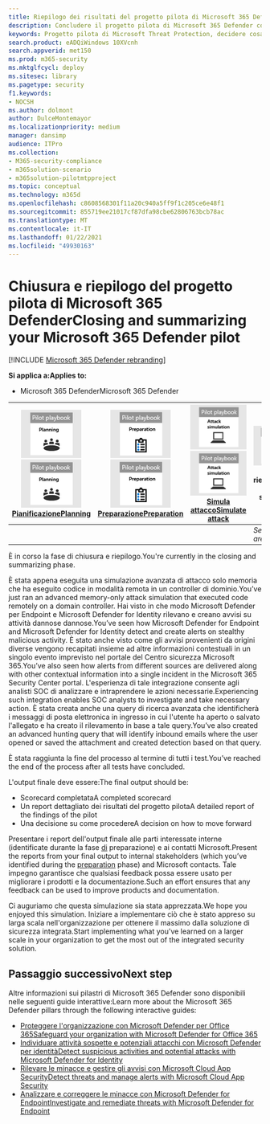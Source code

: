 ```yaml
---
title: Riepilogo dei risultati del progetto pilota di Microsoft 365 Defender
description: Concludere il progetto pilota di Microsoft 365 Defender completando la scorecard, analizzando i risultati dei report e decidendo come procedere.
keywords: Progetto pilota di Microsoft Threat Protection, decidere cosa fare dopo il progetto pilota di Microsoft Threat Protection, cosa fare dopo aver valutato Microsoft Threat Protection in produzione, transizione dal progetto pilota di Microsoft Threat Protection alla distribuzione, cyber security, minacce persistenti avanzate, sicurezza aziendale, dispositivi, dispositivo, identità, utenti, dati, applicazioni, incidenti, analisi e correzione automatizzate, ricerca avanzata
search.product: eADQiWindows 10XVcnh
search.appverid: met150
ms.prod: m365-security
ms.mktglfcycl: deploy
ms.sitesec: library
ms.pagetype: security
f1.keywords:
- NOCSH
ms.author: dolmont
author: DulceMontemayor
ms.localizationpriority: medium
manager: dansimp
audience: ITPro
ms.collection:
- M365-security-compliance
- m365solution-scenario
- m365solution-pilotmtpproject
ms.topic: conceptual
ms.technology: m365d
ms.openlocfilehash: c8608568301f11a20c940a5ff9f1c205ce6e48f1
ms.sourcegitcommit: 855719ee21017cf87dfa98cbe62806763bcb78ac
ms.translationtype: MT
ms.contentlocale: it-IT
ms.lasthandoff: 01/22/2021
ms.locfileid: "49930163"
---
```

# <a name="closing-and-summarizing-your-microsoft-365-defender-pilot"></a><span data-ttu-id="3a949-104">Chiusura e riepilogo del progetto pilota di Microsoft 365 Defender</span><span class="sxs-lookup"><span data-stu-id="3a949-104">Closing and summarizing your Microsoft 365 Defender pilot</span></span>  

[!INCLUDE [Microsoft 365 Defender rebranding](../includes/microsoft-defender.md)]


<span data-ttu-id="3a949-105">**Si applica a:**</span><span class="sxs-lookup"><span data-stu-id="3a949-105">**Applies to:**</span></span>
- <span data-ttu-id="3a949-106">Microsoft 365 Defender</span><span class="sxs-lookup"><span data-stu-id="3a949-106">Microsoft 365 Defender</span></span>



|<span data-ttu-id="3a949-107">[![Pianificazione](../../media/phase-diagrams/1-planning.png)](mtp-pilot-plan.md)</span><span class="sxs-lookup"><span data-stu-id="3a949-107">[![Planning](../../media/phase-diagrams/1-planning.png)](mtp-pilot-plan.md)</span></span><br/>[<span data-ttu-id="3a949-108">Pianificazione</span><span class="sxs-lookup"><span data-stu-id="3a949-108">Planning</span></span>](mtp-pilot-plan.md) |<span data-ttu-id="3a949-109">[![Preparazione](../../media/phase-diagrams/2-prepare.png)](prepare-mtpeval.md)</span><span class="sxs-lookup"><span data-stu-id="3a949-109">[![Prepare](../../media/phase-diagrams/2-prepare.png)](prepare-mtpeval.md)</span></span><br/>[<span data-ttu-id="3a949-110">Preparazione</span><span class="sxs-lookup"><span data-stu-id="3a949-110">Preparation</span></span>](prepare-mtpeval.md) | <span data-ttu-id="3a949-111">[![Simula attacco](../../media/phase-diagrams/3-simluate.png)](mtp-pilot-simulate.md)</span><span class="sxs-lookup"><span data-stu-id="3a949-111">[![Simulate attack](../../media/phase-diagrams/3-simluate.png)](mtp-pilot-simulate.md)</span></span><br/>[<span data-ttu-id="3a949-112">Simula attacco</span><span class="sxs-lookup"><span data-stu-id="3a949-112">Simulate attack</span></span>](mtp-pilot-simulate.md) | ![Chiudi e riepiloga](../../media/phase-diagrams/4-summary.png)<br/><span data-ttu-id="3a949-114">Chiudi e riepiloga</span><span class="sxs-lookup"><span data-stu-id="3a949-114">Close and summarize</span></span>|
|--|--|--|--|
|| | |<span data-ttu-id="3a949-115">*Sei qui!*</span><span class="sxs-lookup"><span data-stu-id="3a949-115">*You are here!*</span></span>|


<span data-ttu-id="3a949-116">È in corso la fase di chiusura e riepilogo.</span><span class="sxs-lookup"><span data-stu-id="3a949-116">You're currently in the closing and summarizing phase.</span></span>

<span data-ttu-id="3a949-117">È stata appena eseguita una simulazione avanzata di attacco solo memoria che ha eseguito codice in modalità remota in un controller di dominio.</span><span class="sxs-lookup"><span data-stu-id="3a949-117">You’ve just ran an advanced memory-only attack simulation that executed code remotely on a domain controller.</span></span> <span data-ttu-id="3a949-118">Hai visto in che modo Microsoft Defender per Endpoint e Microsoft Defender for Identity rilevano e creano avvisi su attività dannose dannose.</span><span class="sxs-lookup"><span data-stu-id="3a949-118">You’ve seen how Microsoft Defender for Endpoint and Microsoft Defender for Identity detect and create alerts on stealthy malicious activity.</span></span> <span data-ttu-id="3a949-119">È stato anche visto come gli avvisi provenienti da origini diverse vengono recapitati insieme ad altre informazioni contestuali in un singolo evento imprevisto nel portale del Centro sicurezza Microsoft 365.</span><span class="sxs-lookup"><span data-stu-id="3a949-119">You’ve also seen how alerts from different sources are delivered along with other contextual information into a single incident in the Microsoft 365 Security Center portal.</span></span> <span data-ttu-id="3a949-120">L'esperienza di tale integrazione consente agli analisti SOC di analizzare e intraprendere le azioni necessarie.</span><span class="sxs-lookup"><span data-stu-id="3a949-120">Experiencing such integration enables SOC analysts to investigate and take necessary action.</span></span> <span data-ttu-id="3a949-121">È stata creata anche una query di ricerca avanzata che identificherà i messaggi di posta elettronica in ingresso in cui l'utente ha aperto o salvato l'allegato e ha creato il rilevamento in base a tale query.</span><span class="sxs-lookup"><span data-stu-id="3a949-121">You’ve also created an advanced hunting query that will identify inbound emails where the user opened or saved the attachment and created detection based on that query.</span></span>

<span data-ttu-id="3a949-122">È stata raggiunta la fine del processo al termine di tutti i test.</span><span class="sxs-lookup"><span data-stu-id="3a949-122">You’ve reached the end of the process after all tests have concluded.</span></span>

<span data-ttu-id="3a949-123">L'output finale deve essere:</span><span class="sxs-lookup"><span data-stu-id="3a949-123">The final output should be:</span></span>

- <span data-ttu-id="3a949-124">Scorecard completata</span><span class="sxs-lookup"><span data-stu-id="3a949-124">A completed scorecard</span></span>
- <span data-ttu-id="3a949-125">Un report dettagliato dei risultati del progetto pilota</span><span class="sxs-lookup"><span data-stu-id="3a949-125">A detailed report of the findings of the pilot</span></span>
- <span data-ttu-id="3a949-126">Una decisione su come procedere</span><span class="sxs-lookup"><span data-stu-id="3a949-126">A decision on how to move forward</span></span>

<span data-ttu-id="3a949-127">Presentare i report dell'output finale alle parti interessate interne (identificate durante la fase [di](https://docs.microsoft.com/microsoft-365/security/mtp/prepare-mtpeval) preparazione) e ai contatti Microsoft.</span><span class="sxs-lookup"><span data-stu-id="3a949-127">Present the reports from your final output to internal stakeholders (which you’ve identified during the [preparation](https://docs.microsoft.com/microsoft-365/security/mtp/prepare-mtpeval) phase) and Microsoft contacts.</span></span> <span data-ttu-id="3a949-128">Tale impegno garantisce che qualsiasi feedback possa essere usato per migliorare i prodotti e la documentazione.</span><span class="sxs-lookup"><span data-stu-id="3a949-128">Such an effort ensures that any feedback can be used to improve products and documentation.</span></span>

<span data-ttu-id="3a949-129">Ci auguriamo che questa simulazione sia stata apprezzata.</span><span class="sxs-lookup"><span data-stu-id="3a949-129">We hope you enjoyed this simulation.</span></span> <span data-ttu-id="3a949-130">Iniziare a implementare ciò che è stato appreso su larga scala nell'organizzazione per ottenere il massimo dalla soluzione di sicurezza integrata.</span><span class="sxs-lookup"><span data-stu-id="3a949-130">Start implementing what you've learned on a larger scale in your organization to get the most out of the integrated security solution.</span></span>

## <a name="next-step"></a><span data-ttu-id="3a949-131">Passaggio successivo</span><span class="sxs-lookup"><span data-stu-id="3a949-131">Next step</span></span>
<span data-ttu-id="3a949-132">Altre informazioni sui pilastri di Microsoft 365 Defender sono disponibili nelle seguenti guide interattive:</span><span class="sxs-lookup"><span data-stu-id="3a949-132">Learn more about the Microsoft 365 Defender pillars through the following interactive guides:</span></span>
- [<span data-ttu-id="3a949-133">Proteggere l'organizzazione con Microsoft Defender per Office 365</span><span class="sxs-lookup"><span data-stu-id="3a949-133">Safeguard your organization with Microsoft Defender for Office 365</span></span>](https://aka.ms/O365ATP-Interactive-Guide)
- [<span data-ttu-id="3a949-134">Individuare attività sospette e potenziali attacchi con Microsoft Defender per identità</span><span class="sxs-lookup"><span data-stu-id="3a949-134">Detect suspicious activities and potential attacks with Microsoft Defender for Identity</span></span>](https://aka.ms/AATP-Interactive-Guide)
- [<span data-ttu-id="3a949-135">Rilevare le minacce e gestire gli avvisi con Microsoft Cloud App Security</span><span class="sxs-lookup"><span data-stu-id="3a949-135">Detect threats and manage alerts with Microsoft Cloud App Security</span></span>](https://aka.ms/DetectThreatsAndAlertsMCAS-InteractiveGuide)
- [<span data-ttu-id="3a949-136">Analizzare e correggere le minacce con Microsoft Defender for Endpoint</span><span class="sxs-lookup"><span data-stu-id="3a949-136">Investigate and remediate threats with Microsoft Defender for Endpoint</span></span>](https://aka.ms/MDATP-IR-Interactive-Guide)
